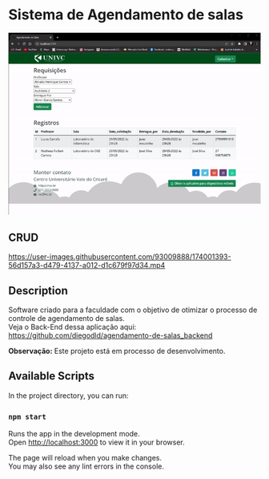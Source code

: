 # Sistema de Agendamento de salas

<p align="center">
<img width="auto" src="./public/assets/Readme/preview paginas.gif">
</p>


## CRUD
https://user-images.githubusercontent.com/93009888/174001393-56d157a3-d479-4137-a012-d1c679f97d34.mp4


## Description
Software criado para a faculdade com o objetivo de otimizar o processo de controle de agendamento de salas.<br>
Veja o Back-End dessa aplicação aqui: https://github.com/diegodld/agendamento-de-salas_backend

<b>Observação:</b> Este projeto está em processo de desenvolvimento.

## Available Scripts

In the project directory, you can run:

### `npm start`

Runs the app in the development mode.\
Open [http://localhost:3000](http://localhost:3000) to view it in your browser.

The page will reload when you make changes.\
You may also see any lint errors in the console.
